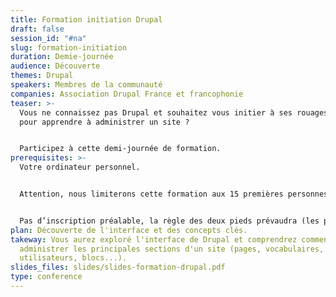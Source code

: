 ```yaml
---
title: Formation initiation Drupal
draft: false
session_id: "#na"
slug: formation-initiation
duration: Demie-journée
audience: Découverte
themes: Drupal
speakers: Membres de la communauté
companies: Association Drupal France et francophonie
teaser: >-
  Vous ne connaissez pas Drupal et souhaitez vous initier à ses rouages internes
  pour apprendre à administrer un site ? 


  Participez à cette demi-journée de formation.
prerequisites: >-
  Votre ordinateur personnel. 


  Attention, nous limiterons cette formation aux 15 premières personnes présentes avec une priorité pour les étudiants.


  Pas d’inscription préalable, la règle des deux pieds prévaudra (les places sont pourvues au fil des arrivées jusqu’à ce que la salle soit complète).
plan: Découverte de l'interface et des concepts clés.
takeway: Vous aurez exploré l'interface de Drupal et comprendrez comment
  administrer les principales sections d'un site (pages, vocabulaires,
  utilisateurs, blocs...).
slides_files: slides/slides-formation-drupal.pdf
type: conference
---
```

